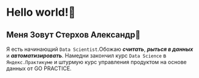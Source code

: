 # Hello world!🖖

## Меня Зовут Стерхов Александр🙋
 
Я есть начинающий `Data Scientist`.Обожаю ***считать***, ***рыться в данных*** и ***автоматизировать***. Намедни закончил курс `Data Science` в `Яндекс.Практикуме` и штурмую курс управления продуктом на основе данных от GO PRACTICE.
